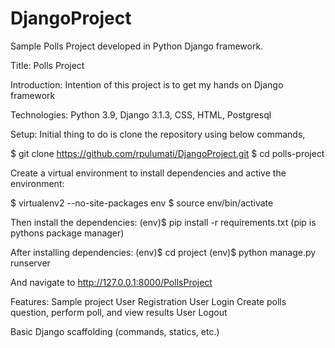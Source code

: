 # DjangoProject
Sample Polls Project developed in Python Django framework.

Title: Polls Project

Introduction: Intention of this project is to get my hands on Django framework

Technologies: Python 3.9, Django 3.1.3, CSS, HTML, Postgresql

Setup:
Initial thing to do is clone the repository using below commands,

$ git clone https://github.com/rpulumati/DjangoProject.git
$ cd polls-project


Create a virtual environment to install dependencies and active the environment:

$ virtualenv2 --no-site-packages env
$ source env/bin/activate

Then install the dependencies:
(env)$ pip install -r requirements.txt  (pip is pythons package manager)

After installing dependencies:
(env)$ cd project
(env)$ python manage.py runserver

And navigate to http://127.0.0.1:8000/PollsProject

Features:
 Sample project 
        User Registration
        User Login 
        Create polls question, perform poll, and view results
        User Logout
        
 Basic Django scaffolding (commands, statics, etc.)
